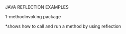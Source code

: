 JAVA REFLECTION EXAMPLES

1-methodinvoking package

  *shows how to call and run a method by using reflection